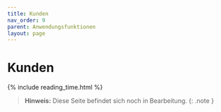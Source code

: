 ```yaml
---
title: Kunden
nav_order: 9
parent: Anwendungsfunktionen
layout: page
---
```


# Kunden
{% include reading_time.html %}

> **Hinweis:** Diese Seite befindet sich noch in Bearbeitung.
{: .note }
